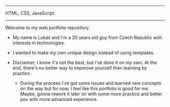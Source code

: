 ***************************************
HTML, CSS, JavaScript
***************************************

Welcome to my web portfolio repository.

- My name is Lukáš and I'm a 20 years old guy from Czech Republic with interests in technologies.

- I wanted to make my own unique design instead of using templates.

- Disclaimer, I know it's not the best, but I've done it on my own. At the end, there's no better way to imporove yourself then learning by practice.
  - During the procees I've got some issues and learned new concepts on the way but for now, I feel like this portfolio is good for me. Maybe, gonna rework it later on with some more practice and better pov with more advanced experience.
